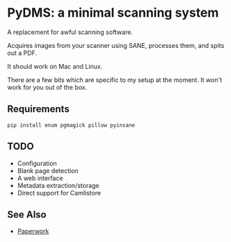 # PyDMS: a minimal scanning system

A replacement for awful scanning software.

Acquires images from your scanner using SANE, processes them, and
spits out a PDF.

It should work on Mac and Linux.

There are a few bits which are specific to my setup at the moment. It
won't work for you out of the box.

## Requirements

    pip install enum pgmagick pillow pyinsane

## TODO

* Configuration
* Blank page detection
* A web interface
* Metadata extraction/storage
* Direct support for Camlistore

## See Also

* [Paperwork](https://github.com/jflesch/paperwork)
